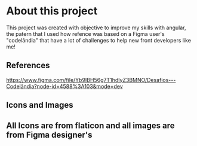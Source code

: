 # About this project

This project was created with objective to improve my skills with angular, the patern that I used how refence was based on a Figma user's "codelândia" that have a lot of challenges to help new front developers like me! 

## References
https://www.figma.com/file/Yb9IBH56g7T1hdIyZ3BMNO/Desafios---Codelândia?node-id=4588%3A103&mode=dev

## Icons and Images

All Icons are from flaticon and all images are from Figma designer's
--

